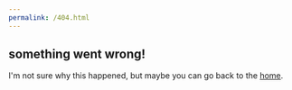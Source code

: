 ```yaml
---
permalink: /404.html
---
```

## something went wrong!
I'm not sure why this happened, but maybe you can go back to the [home](https://annyeong-one.github.io/dicktionary/).
